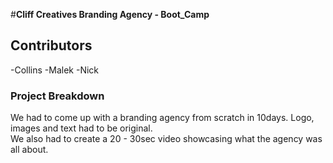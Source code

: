 #**Cliff Creatives Branding Agency - Boot_Camp**
## Contributors
-Collins
-Malek
-Nick
### Project Breakdown
We had to come up with a branding agency from scratch in 10days. Logo, images and text had to be original.<br>We also had to create a 20 - 30sec video showcasing what the agency was all about.
